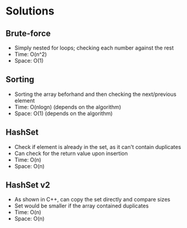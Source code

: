 # Solutions

## Brute-force
- Simply nested for loops; checking each number against the rest
- Time: O(n^2)
- Space: O(1)

## Sorting
- Sorting the array beforhand and then checking the next/previous element
- Time: O(nlogn) (depends on the algorithm)
- Space: O(1) (depends on the algorithm)

## HashSet
- Check if element is already in the set, as it can't contain duplicates
- Can check for the return value upon insertion
- Time: O(n)
- Space: O(n)

## HashSet v2
- As shown in C++, can copy the set directly and compare sizes
- Set would be smaller if the array contained duplicates
- Time: O(n)
- Space: O(n)

